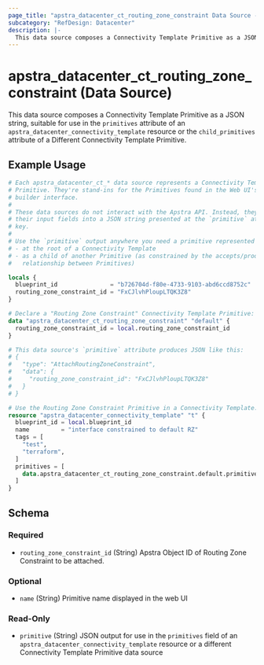 ```yaml
---
page_title: "apstra_datacenter_ct_routing_zone_constraint Data Source - terraform-provider-apstra"
subcategory: "RefDesign: Datacenter"
description: |-
  This data source composes a Connectivity Template Primitive as a JSON string, suitable for use in the primitives attribute of an apstra_datacenter_connectivity_template resource or the child_primitives attribute of a Different Connectivity Template Primitive.
---
```


# apstra_datacenter_ct_routing_zone_constraint (Data Source)

This data source composes a Connectivity Template Primitive as a JSON string, suitable for use in the `primitives` attribute of an `apstra_datacenter_connectivity_template` resource or the `child_primitives` attribute of a Different Connectivity Template Primitive.


## Example Usage

```terraform
# Each apstra_datacenter_ct_* data source represents a Connectivity Template
# Primitive. They're stand-ins for the Primitives found in the Web UI's CT
# builder interface.
#
# These data sources do not interact with the Apstra API. Instead, they assemble
# their input fields into a JSON string presented at the `primitive` attribute
# key.
#
# Use the `primitive` output anywhere you need a primitive represented as JSON:
# - at the root of a Connectivity Template
# - as a child of another Primitive (as constrained by the accepts/produces
#   relationship between Primitives)

locals {
  blueprint_id               = "b726704d-f80e-4733-9103-abd6ccd8752c"
  routing_zone_constraint_id = "FxCJlvhPloupLTQK3Z8"
}

# Declare a "Routing Zone Constraint" Connectivity Template Primitive:
data "apstra_datacenter_ct_routing_zone_constraint" "default" {
  routing_zone_constraint_id = local.routing_zone_constraint_id
}

# This data source's `primitive` attribute produces JSON like this:
# {
#   "type": "AttachRoutingZoneConstraint",
#   "data": {
#     "routing_zone_constraint_id": "FxCJlvhPloupLTQK3Z8"
#   }
# }

# Use the Routing Zone Constraint Primitive in a Connectivity Template:
resource "apstra_datacenter_connectivity_template" "t" {
  blueprint_id = local.blueprint_id
  name         = "interface constrained to default RZ"
  tags = [
    "test",
    "terraform",
  ]
  primitives = [
    data.apstra_datacenter_ct_routing_zone_constraint.default.primitive
  ]
}
```

<!-- schema generated by tfplugindocs -->
## Schema

### Required

- `routing_zone_constraint_id` (String) Apstra Object ID of Routing Zone Constraint to be attached.

### Optional

- `name` (String) Primitive name displayed in the web UI

### Read-Only

- `primitive` (String) JSON output for use in the `primitives` field of an `apstra_datacenter_connectivity_template` resource or a different Connectivity Template Primitive data source
